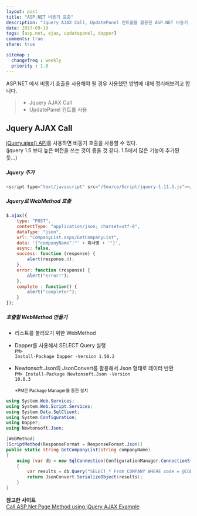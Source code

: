 ```yaml
---
layout: post
title: "ASP.NET 비동기 호출"
description: "Jquery AJAX Call, UpdatePanel 컨트롤을 활용한 ASP.NET 비동기 호출 방법"
date: 2017-09-19
tags: [asp.net, ajax, updatepanel, dapper]
comments: true
share: true

sitemap :
  changefreq : weekly
  priority : 1.0
---
```

ASP.NET 에서 비동기 호출을 사용해야 될 경우 사용했던 방법에 대해 정리해보려고 합니다.

> * Jquery AJAX Call
> * UpdatePanel 컨트롤 사용


## Jquery AJAX Call
[jQuery.ajax() API](http://api.jquery.com/jquery.ajax/)를 사용하면 비동기 호출을 사용할 수 있다.<br/>
(jquery 1.5 보다 높은 버전을 쓰는 것이 좋을 것 같다. 1.5에서 많은 기능이 추가된 듯...)

##### Jquery 추가
```javascript
<script type="text/javascript" src="/Source/Script/jquery-1.11.3.js"></script>
```
##### Jquery로 WebMethod 호출
```javascript
$.ajax({
    type: "POST",
    contentType: "application/json; charset=utf-8",
    dataType: "json",
    url: "CompanyList.aspx/GetCompanyList",
    data: '{"companyName":"' + 회사명 + '"}',
    async: false,
    success: function (response) {
        alert(response.d);
    },
    error: function (response) {
    	alert("error!");
    },
    complete : function() {
    	alert("complete!");
    }
});
```

##### 호출할 WebMethod 만들기
- 리스트를 불러오기 위한 WebMethod
- Dapper를 사용해서 SELECT Query 실행<br/>
  <code>PM> Install-Package Dapper -Version 1.50.2</code>
- Newtonsoft.Json의 JsonConvert를 활용해서 Json 형태로 데이터 반환<br/>
  <code>PM> Install-Package Newtonsoft.Json -Version 10.0.3</code>

  <sup>*PM은 Package Manager를 통한 설치</sup>

```cs
using System.Web.Services;
using System.Web.Script.Services;
using System.Data.SqlClient;
using System.Configuration;
using Dapper;
using Newtonsoft.Json;

[WebMethod]
[ScriptMethod(ResponseFormat = ResponseFormat.Json)]
public static string GetCompanyList(string companyName)
{
    using (var db = new SqlConnection(ConfigurationManager.ConnectionStrings["ConnectionString"].ConnectionString))
    {
        var results = db.Query("SELECT * From COMPANY WHERE code = @CODE", new { COMPANY_NM = companyName }).ToList();
        return JsonConvert.SerializeObject(results);
    }
}
```



**참고한 사이트** <br>
[Call ASP.Net Page Method using jQuery AJAX Example](https://www.aspsnippets.com/Articles/Call-ASPNet-Page-Method-using-jQuery-AJAX-Example.aspx)<br>
